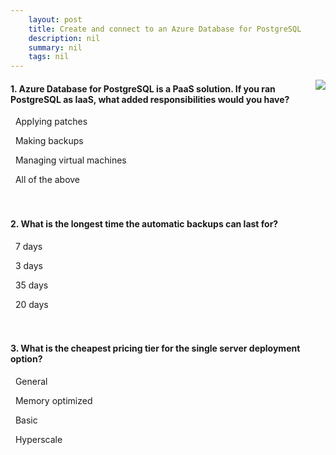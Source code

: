 ```yaml
---
    layout: post
    title: Create and connect to an Azure Database for PostgreSQL 
    description: nil
    summary: nil
    tags: nil
---
```



 <a target="_blank" href="https://docs.microsoft.com/en-us/learn/modules/create-connect-to-postgres/8-knowledge-check/"><i class="fas fa-external-link-alt"></i> </a>
 <img align="right" src="https://docs.microsoft.com/en-us/learn/achievements/create-connect-to-postgres.svg">
####  1. Azure Database for PostgreSQL is a PaaS solution. If you ran PostgreSQL as IaaS, what added responsibilities would you have?


<i class='far fa-square'></i> &nbsp;&nbsp;Applying patches

<i class='far fa-square'></i> &nbsp;&nbsp;Making backups

<i class='far fa-square'></i> &nbsp;&nbsp;Managing virtual machines

<i class='fas fa-check-square' style='color: Dodgerblue;'></i> &nbsp;&nbsp;All of the above
<br />
<br />
<br />

####  2. What is the longest time the automatic backups can last for?


<i class='far fa-square'></i> &nbsp;&nbsp;7 days

<i class='far fa-square'></i> &nbsp;&nbsp;3 days

<i class='fas fa-check-square' style='color: Dodgerblue;'></i> &nbsp;&nbsp;35 days

<i class='far fa-square'></i> &nbsp;&nbsp;20 days
<br />
<br />
<br />

####  3. What is the cheapest pricing tier for the single server deployment option?


<i class='far fa-square'></i> &nbsp;&nbsp;General

<i class='far fa-square'></i> &nbsp;&nbsp;Memory optimized

<i class='fas fa-check-square' style='color: Dodgerblue;'></i> &nbsp;&nbsp;Basic

<i class='far fa-square'></i> &nbsp;&nbsp;Hyperscale
<br />
<br />
<br />

